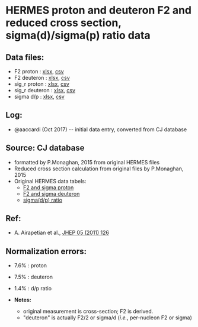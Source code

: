 # HERMES proton and deuteron F2 and reduced cross section, sigma(d)/sigma(p) ratio data

## Data files: 
  * F2    proton   : [xlsx](../data/dataframe/10007.xlsx), [csv](../data/dataframe/csv/10005.csv)     
  * F2    deuteron : [xlsx](../data/dataframe/10008.xlsx), [csv](../data/dataframe/csv/10006.csv) 
  * sig_r proton   : [xlsx](../data/dataframe/10005.xlsx), [csv](../data/dataframe/csv/10007.csv)
  * sig_r deuteron : [xlsx](../data/dataframe/10006.xlsx), [csv](../data/dataframe/csv/10008.csv)  
  * sigma d/p      : [xlsx](../data/dataframe/10009.xlsx), [csv](../data/dataframe/csv/10009.csv)
  
## Log:
  * @aaccardi (Oct 2017) -- initial data entry, converted from CJ database

## Source: CJ database
   * formatted by P.Monaghan, 2015 from original HERMES files
   * Reduced cross section calculation from original files by P.Monaghan, 2015 
   * Original HERMES data tabels:
     * [F2 and sigma proton](http://www-hermes.desy.de/cgi-bin2/serve-data.cgi?FILE=../pub/TRANS/F2-7.dat&S=final&B=F2)
     * [F2 and sigma deuteron](http://www-hermes.desy.de/cgi-bin2/serve-data.cgi?FILE=../pub/TRANS/F2-8.dat&S=final&B=F2)
     * [sigma(d/p) ratio](http://www-hermes.desy.de/cgi-bin2/serve-data.cgi?FILE=../pub/TRANS/F2-11.dat&S=final&B=F2)

## Ref:
  * A. Airapetian et al., [JHEP 05 (2011) 126](https://link.springer.com/article/10.1007/JHEP05(2011)126)

## Normalization errors: 
  * 7.6% : proton
  * 7.5% : deuteron
  * 1.4% : d/p ratio

* __Notes:__ 
  * original measurement is cross-section; F2 is derived.
  * "deuteron" is actually F2/2 or sigma/d (_i.e._, per-nucleon F2 or sigma)
